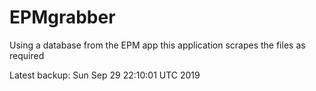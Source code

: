 # EPMgrabber
Using a database from the EPM app this application scrapes the files as required


Latest backup: Sun Sep 29 22:10:01 UTC 2019
